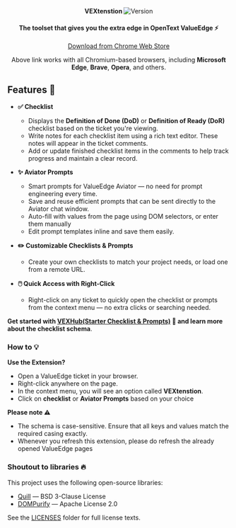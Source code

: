 <div align="center">
   <div align="center" style="text-align: center;">
      <b>VEXtenstion </b> 
      <span><img alt="Version" src="https://img.shields.io/chrome-web-store/v/aeiiagpokicaeifancpnndjanamdmmdn?style=flat-square&label=latest&labelColor=white&color=white&link=https%3A%2F%2Fchromewebstore.google.com%2Fdetail%2Fve-checklist%2Faeiiagpokicaeifancpnndjanamdmmdn%2Freviews"/> </span> 
   </div>
   <h4>The toolset that gives you the extra edge in OpenText ValueEdge ⚡ </h4>
<div style="text-align: center;">
  <a href="https://chromewebstore.google.com/detail/ve-checklist/aeiiagpokicaeifancpnndjanamdmmdn/reviews" target="_blank" rel="noopener noreferrer">
    Download from Chrome Web Store
  </a>
</div>

<p style="text-align: center;">
  Above link works with all Chromium-based browsers, including <b>Microsoft Edge</b>, <b>Brave</b>, <b>Opera</b>, and others.
</p>
</div>


## Features 🚀

- **✅ Checklist**  
    - Displays the **Definition of Done (DoD)** or **Definition of Ready (DoR)** checklist based on the ticket you're viewing.
    - Write notes for each checklist item using a rich text editor. These notes will appear in the ticket comments.
    - Add or update finished checklist items in the comments to help track progress and maintain a clear record.

- **✨ Aviator Prompts**  
  - Smart prompts for ValueEdge Aviator — no need for prompt engineering every time.
  - Save and reuse efficient prompts that can be sent directly to the Aviator chat window.
  - Auto-fill with values from the page using DOM selectors, or enter them manually
  - Edit prompt templates inline and save them easily.

- **✏️ Customizable Checklists & Prompts**  
    - Create your own checklists to match your project needs, or load one from a remote URL.

- **🖱️ Quick Access with Right-Click**  
    - Right-click on any ticket to quickly open the checklist or prompts from the context menu — no extra clicks or searching needed.


**Get started with [VEXHub(Starter Checklist & Prompts)](https://github.com/the-sudheendra/VEXHub) 🚀 and learn more about the checklist schema**.


### How to 💡
**Use the Extension?**
* Open a ValueEdge ticket in your browser.
* Right-click anywhere on the page.
* In the context menu, you will see an option called **VEXtenstion**.
* Click on **checklist** or **Aviator Prompts** based on your choice


**Please note ⚠️**
- The schema is case-sensitive. Ensure that all keys and values match the required casing exactly.
- Whenever you refresh this extension, please do refresh the already opened ValueEdge pages


### Shoutout to libraries 🔥

This project uses the following open-source libraries:

- [Quill](https://quilljs.com) — BSD 3-Clause License
- [DOMPurify](https://github.com/cure53/DOMPurify) — Apache License 2.0

See the [LICENSES](./third_party_licenses) folder for full license texts.

